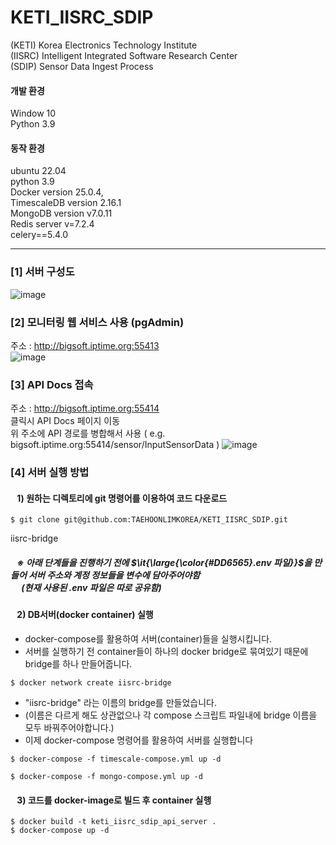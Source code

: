 # KETI_IISRC_SDIP

(KETI)  Korea Electronics Technology Institute  <br/>
(IISRC) Intelligent Integrated Software Research Center  <br/>
(SDIP)  Sensor Data Ingest Process

#### 개발 환경
Window 10 <br/>
Python 3.9 <br/>

#### 동작 환경
ubuntu 22.04 <br/>
python 3.9 <br/>
Docker version 25.0.4, <br/>
TimescaleDB version 2.16.1 <br/>
MongoDB version v7.0.11 <br/>
Redis server v=7.2.4 <br/>
celery==5.4.0 <br/>

<hr>

### [1] 서버 구성도
![image](https://github.com/user-attachments/assets/115c5a87-4694-4683-af74-ae1642565eb6)


### [2] 모니터링 웹 서비스 사용 (pgAdmin)
주소 : http://bigsoft.iptime.org:55413 <br/>
![image](https://github.com/user-attachments/assets/5b2cb144-7245-4e2e-9586-5739abbb2273)



### [3] API Docs 접속
주소 : http://bigsoft.iptime.org:55414 <br/>
클릭시 API Docs 페이지 이동 <br/>
위 주소에 API 경로를 병합해서 사용 ( e.g. bigsoft.iptime.org:55414/sensor/InputSensorData )
![image](https://github.com/user-attachments/assets/564dce51-b82a-4d21-ac72-117233d1f3a2)



### [4] 서버 실행 방법

#### &ensp; 1) 원하는 디렉토리에 git 명령어를 이용하여 코드 다운로드
``` {bash}
$ git clone git@github.com:TAEHOONLIMKOREA/KETI_IISRC_SDIP.git
```
iisrc-bridge

##### &ensp; ※ 아래 단계들을 진행하기 전에 $\it{\large{\color{#DD6565}.env 파일}}$을 만들어 서버 주소와 계정 정보들을 변수에 담아주어야함 <br> &ensp;&ensp; (현재 사용된 .env 파일은 따로 공유함)


#### &ensp; 2) DB서버(docker container) 실행 
 - docker-compose를 활용하여 서버(container)들을 실행시킵니다.
 - 서버를 실행하기 전 container들이 하나의 docker bridge로 묶여있기 때문에 bridge를 하나 만들어줍니다.
``` {bash}
$ docker network create iisrc-bridge
```
- "iisrc-bridge" 라는 이름의 bridge를 만들었습니다.
- (이름은 다르게 해도 상관없으나 각 compose 스크립트 파일내에 bridge 이름을 모두 바꿔주어야합니다.)
- 이제 docker-compose 명령어를 활용하여 서버를 실행합니다

``` {bash}
$ docker-compose -f timescale-compose.yml up -d
```
``` {bash}
$ docker-compose -f mongo-compose.yml up -d
```

#### &ensp; 3) 코드를 docker-image로 빌드 후 container 실행
``` {bash}
$ docker build -t keti_iisrc_sdip_api_server .
$ docker-compose up -d
```
